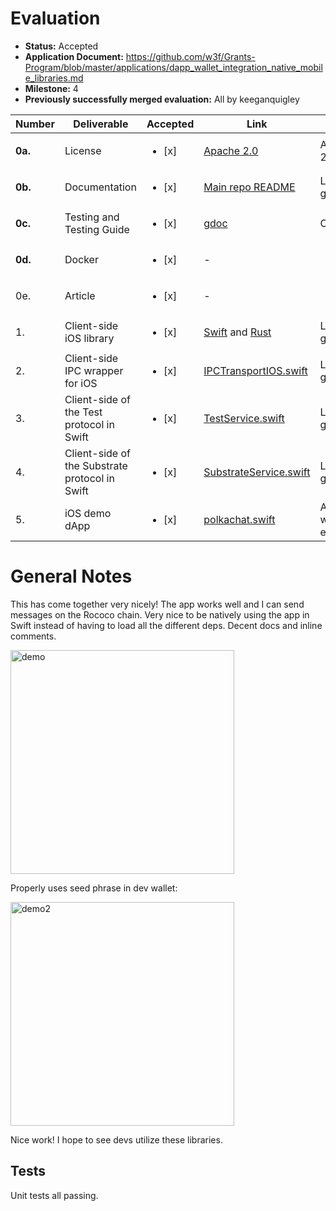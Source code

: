 # Evaluation

- **Status:** Accepted
- **Application Document:** https://github.com/w3f/Grants-Program/blob/master/applications/dapp_wallet_integration_native_mobile_libraries.md
- **Milestone:** 4
- **Previously successfully merged evaluation:** All by keeganquigley

| Number | Deliverable | Accepted | Link | Notes |
| ------------- | ------------- | ------------- | ------------- | ------------- |
| **0a.** | License | <ul><li>[x] </li></ul> | [Apache 2.0](https://github.com/tesseract-one/Tesseract.swift/blob/master/LICENSE) | Apache 2.0 |
| **0b.** | Documentation | <ul><li>[x] </li></ul> | [Main repo README](https://github.com/tesseract-one/Tesseract.swift) | Looks good. |
| **0c.** | Testing and Testing Guide | <ul><li>[x] </li></ul> | [gdoc](https://docs.google.com/document/d/1_tt_eB_VlrCBuBhG7nU_3-3kY-4qBWLvESvSQOtNz38) | Ok.|
| **0d.** | Docker | <ul><li>[x] </li></ul> | - |  |
| 0e. | Article | <ul><li>[x] </li></ul> | - | |
| 1. | Client-side iOS library | <ul><li>[x] </li></ul> | [Swift](https://github.com/tesseract-one/Tesseract.swift/tree/master/Sources/TesseractClient/) and [Rust](https://github.com/tesseract-one/Tesseract.swift/tree/master/Rust/framework/) | Looks good. |
| 2. | Client-side IPC wrapper for iOS | <ul><li>[x] </li></ul> | [IPCTransportIOS.swift](https://github.com/tesseract-one/Tesseract.swift/blob/master/Sources/TesseractTransportsClient/iOS/IPCTransportIOS.swift) | Looks good. |
| 3. | Client-side of the Test protocol in Swift | <ul><li>[x] </li></ul> | [TestService.swift](https://github.com/tesseract-one/Tesseract.swift/blob/master/Sources/TesseractShared/Protocols/TestService.swift) | Looks good. |
| 4. | Client-side of the Substrate protocol in Swift | <ul><li>[x] </li></ul> | [SubstrateService.swift](https://github.com/tesseract-one/Tesseract.swift/blob/master/Sources/TesseractShared/Protocols/SubstrateService.swift) | Looks good. |
| 5. | iOS demo dApp | <ul><li>[x] </li></ul> | [polkachat.swift](https://github.com/tesseract-one/polkachat.swift) | App works as expected. |

# General Notes

This has come together very nicely! The app works well and I can send messages on the Rococo chain. Very nice to be natively using the app in Swift instead of having to load all the different deps. Decent docs and inline comments.

<img width="358" alt="demo" src="https://github.com/w3f/Grant-Milestone-Delivery/assets/35080151/046903b6-91a2-4fa7-913d-413aea703e80">

Properly uses seed phrase in dev wallet:

<img width="358" alt="demo2" src="https://github.com/w3f/Grant-Milestone-Delivery/assets/35080151/8edcc970-9293-42b1-83aa-fdfe87e4b319">

Nice work! I hope to see devs utilize these libraries.

## Tests

Unit tests all passing.
